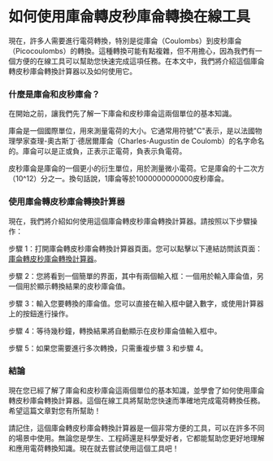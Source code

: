 如何使用庫侖轉皮秒庫侖轉換在線工具
=================

現在，許多人需要進行電荷轉換，特別是從庫侖（Coulombs）到皮秒庫侖（Picocoulombs）的轉換。這種轉換可能有點複雜，但不用擔心，因為我們有一個方便的在線工具可以幫助您快速完成這項任務。在本文中，我們將介紹這個庫侖轉皮秒庫侖轉換計算器以及如何使用它。

### 什麼是庫侖和皮秒庫侖？

在開始之前，讓我們先了解一下庫侖和皮秒庫侖這兩個單位的基本知識。

庫侖是一個國際單位，用來測量電荷的大小。它通常用符號"C"表示，是以法國物理學家查理-奧古斯丁·德居爾庫侖（Charles-Augustin de Coulomb）的名字命名的。庫侖可以是正或負，正表示正電荷，負表示負電荷。

皮秒庫侖是庫侖的一個更小的衍生單位，用於測量微小電荷。它是庫侖的十二次方（10^12）分之一。換句話說，1庫侖等於1000000000000皮秒庫侖。

### 使用庫侖轉皮秒庫侖轉換計算器

現在，我們將介紹如何使用這個庫侖轉皮秒庫侖轉換計算器。請按照以下步驟操作：

步驟 1：打開庫侖轉皮秒庫侖轉換計算器頁面。您可以點擊以下連結訪問該頁面：[庫侖轉皮秒庫侖轉換計算器](https://www.onlinecalculatorsfree.com/zh-tw/convert/coulomb-to-picocoulomb.html)。

步驟 2：您將看到一個簡單的界面，其中有兩個輸入框：一個用於輸入庫侖值，另一個用於顯示轉換結果的皮秒庫侖值。

步驟 3：輸入您要轉換的庫侖值。您可以直接在輸入框中鍵入數字，或使用計算器上的按鈕進行操作。

步驟 4：等待幾秒鐘，轉換結果將自動顯示在皮秒庫侖值輸入框中。

步驟 5：如果您需要進行多次轉換，只需重複步驟 3 和步驟 4。

### 結論

現在您已經了解了庫侖和皮秒庫侖這兩個單位的基本知識，並學會了如何使用庫侖轉皮秒庫侖轉換計算器。這個在線工具將幫助您快速而準確地完成電荷轉換任務。希望這篇文章對您有所幫助！

請記住，這個庫侖轉皮秒庫侖轉換計算器是一個非常方便的工具，可以在許多不同的場景中使用。無論您是學生、工程師還是科學愛好者，它都能幫助您更好地理解和應用電荷轉換知識。現在就去嘗試使用這個工具吧！